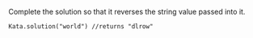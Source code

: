Complete the solution so that it reverses the string value passed into it. 

```
Kata.solution("world") //returns "dlrow"
```

